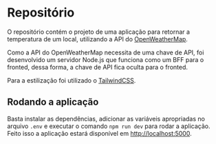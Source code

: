 # Repositório

O repositório contém o projeto de uma aplicação para retornar a temperatura de um local, utilizando a API do [OpenWeatherMap](https://openweathermap.org/api).

Como a API do OpenWeatherMap necessita de uma chave de API, foi desenvolvido um servidor Node.js que funciona como um BFF para o fronted, dessa forma, a chave de API fica oculta para o fronted.

Para a estilização foi utilizado o [TailwindCSS](https://tailwindcss.com/docs/installation).

## Rodando a aplicação

Basta instalar as dependências, adicionar as variáveis apropriadas no arquivo `.env` e executar o comando `npm run dev` para rodar a aplicação. Feito isso a aplicação estará disponível em [http://localhost:5000](http://localhost:5000).
